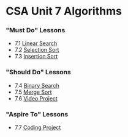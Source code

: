 # CSA Unit 7 Algorithms

### "Must Do" Lessons
- 7.1 [Linear Search](linear-search.md)
- 7.2 [Selection Sort](selection-sort.md)
- 7.3 [Insertion Sort](insertion-sort.md)

### "Should Do" Lessons
- 7.4 [Binary Search](binary-search.md)
- 7.5 [Merge Sort](merge-sort.md)
- 7.6 [Video Project](video-project.md)

### "Aspire To" Lessons
- 7.7 [Coding Project](coding-project.md)

